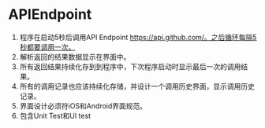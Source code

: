 # APIEndpoint

1.	程序在启动5秒后调用API Endpoint https://api.github.com/。之后循环每隔5秒都要调用一次。
2.	解析返回的结果数据显示在界面中。
3.	所有返回结果持续化存到到程序中，下次程序启动时显示最后一次的调用结果。
4.	所有的调用记录也应该持续化存储，并设计一个调用历史界面，显示调用历史记录。
5.	界面设计必须符iOS和Android界面规范。
6.	包含Unit Test和UI test
